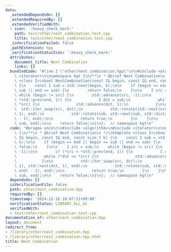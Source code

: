 ```yaml
---
data:
  _extendedDependsOn: []
  _extendedRequiredBy: []
  _extendedVerifiedWith:
  - icon: ':heavy_check_mark:'
    path: test/other/next_combination.test.cpp
    title: test/other/next_combination.test.cpp
  _isVerificationFailed: false
  _pathExtension: hpp
  _verificationStatusIcon: ':heavy_check_mark:'
  attributes:
    document_title: Next Combination
    links: []
  bundledCode: "#line 2 \"other/next_combination.hpp\"\n\n#include <algorithm>\n#include\
    \ <iterator>\n\nnamespace kgt {\n/**\n * @brief Next Combination\n */\ntemplate\
    \ <class I>\nbool NextCombination(const I& begin, const I& end, const size_t k)\
    \ {\n    const I sub = std::next(begin, k);\n\n    if (begin == end || begin ==\
    \ sub || end == sub) {\n        return false;\n    }\n\n    I src = sub;\n   \
    \ while (begin != src) {\n        std::advance(src, -1);\n\n        if (*src <\
    \ *std::prev(end, 1)) {\n            I dst = sub;\n            while (*dst <=\
    \ *src) {\n                std::advance(dst, 1);\n            }\n\n          \
    \  std::iter_swap(src, dst);\n            std::rotate(std::next(src, 1), std::next(dst,\
    \ 1), end);\n            std::rotate(sub, std::next(sub, std::distance(dst, end)\
    \ - 1), end);\n\n            return true;\n        }\n    }\n\n    std::rotate(begin,\
    \ sub, end);\n\n    return false;\n}\n};  // namespace kgt\n"
  code: "#pragma once\n\n#include <algorithm>\n#include <iterator>\n\nnamespace kgt\
    \ {\n/**\n * @brief Next Combination\n */\ntemplate <class I>\nbool NextCombination(const\
    \ I& begin, const I& end, const size_t k) {\n    const I sub = std::next(begin,\
    \ k);\n\n    if (begin == end || begin == sub || end == sub) {\n        return\
    \ false;\n    }\n\n    I src = sub;\n    while (begin != src) {\n        std::advance(src,\
    \ -1);\n\n        if (*src < *std::prev(end, 1)) {\n            I dst = sub;\n\
    \            while (*dst <= *src) {\n                std::advance(dst, 1);\n \
    \           }\n\n            std::iter_swap(src, dst);\n            std::rotate(std::next(src,\
    \ 1), std::next(dst, 1), end);\n            std::rotate(sub, std::next(sub, std::distance(dst,\
    \ end) - 1), end);\n\n            return true;\n        }\n    }\n\n    std::rotate(begin,\
    \ sub, end);\n\n    return false;\n}\n};  // namespace kgt\n"
  dependsOn: []
  isVerificationFile: false
  path: other/next_combination.hpp
  requiredBy: []
  timestamp: '2024-12-16 16:07:21+09:00'
  verificationStatus: LIBRARY_ALL_AC
  verifiedWith:
  - test/other/next_combination.test.cpp
documentation_of: other/next_combination.hpp
layout: document
redirect_from:
- /library/other/next_combination.hpp
- /library/other/next_combination.hpp.html
title: Next Combination
---
```

